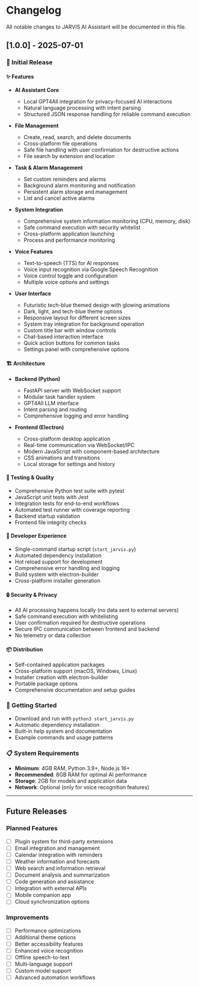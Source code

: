 # Changelog

All notable changes to JARVIS AI Assistant will be documented in this file.

## [1.0.0] - 2025-07-01

### 🎉 Initial Release

#### ✨ Features
- **AI Assistant Core**
  - Local GPT4All integration for privacy-focused AI interactions
  - Natural language processing with intent parsing
  - Structured JSON response handling for reliable command execution
  
- **File Management**
  - Create, read, search, and delete documents
  - Cross-platform file operations
  - Safe file handling with user confirmation for destructive actions
  - File search by extension and location
  
- **Task & Alarm Management**
  - Set custom reminders and alarms
  - Background alarm monitoring and notification
  - Persistent alarm storage and management
  - List and cancel active alarms
  
- **System Integration**
  - Comprehensive system information monitoring (CPU, memory, disk)
  - Safe command execution with security whitelist
  - Cross-platform application launching
  - Process and performance monitoring
  
- **Voice Features**
  - Text-to-speech (TTS) for AI responses
  - Voice input recognition via Google Speech Recognition
  - Voice control toggle and configuration
  - Multiple voice options and settings
  
- **User Interface**
  - Futuristic tech-blue themed design with glowing animations
  - Dark, light, and tech-blue theme options
  - Responsive layout for different screen sizes
  - System tray integration for background operation
  - Custom title bar with window controls
  - Chat-based interaction interface
  - Quick action buttons for common tasks
  - Settings panel with comprehensive options
  
#### 🏗️ Architecture
- **Backend (Python)**
  - FastAPI server with WebSocket support
  - Modular task handler system
  - GPT4All LLM interface
  - Intent parsing and routing
  - Comprehensive logging and error handling
  
- **Frontend (Electron)**
  - Cross-platform desktop application
  - Real-time communication via WebSocket/IPC
  - Modern JavaScript with component-based architecture
  - CSS animations and transitions
  - Local storage for settings and history
  
#### 🧪 Testing & Quality
- Comprehensive Python test suite with pytest
- JavaScript unit tests with Jest
- Integration tests for end-to-end workflows
- Automated test runner with coverage reporting
- Backend startup validation
- Frontend file integrity checks
  
#### 🔧 Developer Experience
- Single-command startup script (`start_jarvis.py`)
- Automated dependency installation
- Hot reload support for development
- Comprehensive error handling and logging
- Build system with electron-builder
- Cross-platform installer generation
  
#### 🔒 Security & Privacy
- All AI processing happens locally (no data sent to external servers)
- Safe command execution with whitelisting
- User confirmation required for destructive operations
- Secure IPC communication between frontend and backend
- No telemetry or data collection
  
#### 📦 Distribution
- Self-contained application packages
- Cross-platform support (macOS, Windows, Linux)
- Installer creation with electron-builder
- Portable package options
- Comprehensive documentation and setup guides

### 🚀 Getting Started
- Download and run with `python3 start_jarvis.py`
- Automatic dependency installation
- Built-in help system and documentation
- Example commands and usage patterns

### 📋 System Requirements
- **Minimum**: 4GB RAM, Python 3.9+, Node.js 16+
- **Recommended**: 8GB RAM for optimal AI performance
- **Storage**: 2GB for models and application data
- **Network**: Optional (only for voice recognition features)

---

## Future Releases

### Planned Features
- [ ] Plugin system for third-party extensions
- [ ] Email integration and management
- [ ] Calendar integration with reminders
- [ ] Weather information and forecasts
- [ ] Web search and information retrieval
- [ ] Document analysis and summarization
- [ ] Code generation and assistance
- [ ] Integration with external APIs
- [ ] Mobile companion app
- [ ] Cloud synchronization options

### Improvements
- [ ] Performance optimizations
- [ ] Additional theme options
- [ ] Better accessibility features
- [ ] Enhanced voice recognition
- [ ] Offline speech-to-text
- [ ] Multi-language support
- [ ] Custom model support
- [ ] Advanced automation workflows